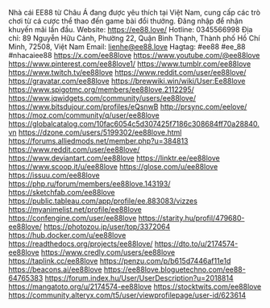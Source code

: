 Nhà cái EE88 từ Châu Á đang được yêu thích tại Việt Nam, cung cấp các trò chơi từ cá cược thể thao đến game bài đổi thưởng. Đăng nhập để nhận khuyến mãi lần đầu. 
Website: https://ee88.love/
Hotline: 0345566998
Địa chỉ: 89 Nguyễn Hữu Cảnh, Phường 22, Quận Bình Thạnh, Thành phố Hồ Chí Minh, 72508, Việt Nam
Email: lienhe@ee88.love
Hagtag:  #ee88 #ee_88 #nhacaiee88
https://x.com/ee88love
https://www.youtube.com/@ee88love
https://www.pinterest.com/ee88love1/
https://www.tumblr.com/ee88love
https://www.twitch.tv/ee88love
https://www.reddit.com/user/ee88love/
https://gravatar.com/ee88love
https://brewwiki.win/wiki/User:Ee88love
https://www.spigotmc.org/members/ee88love.2112295/
https://www.jqwidgets.com/community/users/ee88love/
https://www.bitsdujour.com/profiles/eQsnwB
http://prsync.com/eelove/
https://moz.com/community/q/user/ee88love
https://globalcatalog.com/10fac6054c5d307425f7186c308684ff70a28840.vn
https://dzone.com/users/5199302/ee88love.html
https://forums.alliedmods.net/member.php?u=384813
https://www.reddit.com/user/ee88love/
https://www.deviantart.com/ee88love
https://linktr.ee/ee88love
https://www.scoop.it/u/ee88love
https://glose.com/u/ee88love
https://issuu.com/ee88love
https://php.ru/forum/members/ee88love.143193/
https://sketchfab.com/ee88love
https://public.tableau.com/app/profile/ee.883083/vizzes
https://myanimelist.net/profile/ee88love
https://confengine.com/user/ee88love
https://starity.hu/profil/479680-ee88love/
https://photozou.jp/user/top/3372064
https://hub.docker.com/u/ee88love
https://readthedocs.org/projects/ee88love/
https://dto.to/u/2174574-ee88love
https://www.credly.com/users/ee88love
https://taplink.cc/ee88love
https://penzu.com/p/b615d7446af11e1d
https://beacons.ai/ee88love
https://ee88love.bloguetechno.com/ee88-64765383
https://forum.index.hu/User/UserDescription?u=2018814
https://mangatoto.org/u/2174574-ee88love
https://stocktwits.com/ee88love
https://community.alteryx.com/t5/user/viewprofilepage/user-id/623614
